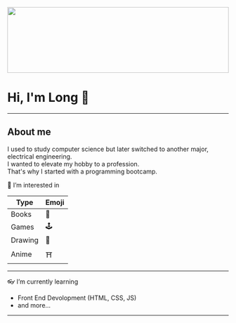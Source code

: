 <p>
  <a href="https://images.unsplash.com/photo-1542831371-29b0f74f9713?ixlib=rb-4.0.3&ixid=MnwxMjA3fDB8MHxwaG90by1wYWdlfHx8fGVufDB8fHx8&auto=format&fit=crop&w=2070&q=80"><img width=100% height="150" align='center' src="https://images.unsplash.com/photo-1542831371-29b0f74f9713?ixlib=rb-4.0.3&ixid=MnwxMjA3fDB8MHxwaG90by1wYWdlfHx8fGVufDB8fHx8&auto=format&fit=crop&w=2070&q=80"></a>
</p>

# Hi, I'm Long 👋

---

## About me
I used to study computer science but later switched to another major, electrical engineering.  
I wanted to elevate my hobby to a profession.  
That's why I started with a programming bootcamp.


👀 I’m interested in 

| Type | Emoji |
| ----------- | ----------- |
| Books | 📖 |
| Games | 🕹 |
| Drawing | 🎨 |
| Anime | ⛩️ |

---
👓 I’m currently learning 
- Front End Devolopment (HTML, CSS, JS)
- and more...

---


<!---
Long-HaHoang/Long-HaHoang is a ✨ special ✨ repository because its `README.md` (this file) appears on your GitHub profile.
You can click the Preview link to take a look at your changes.
--->
